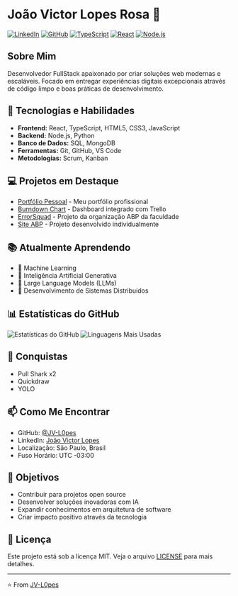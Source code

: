 # João Victor Lopes Rosa 👋

[![LinkedIn](https://img.shields.io/badge/LinkedIn-0077B5?style=for-the-badge&logo=linkedin&logoColor=white)](https://www.linkedin.com/in/jv-l0pes/)
[![GitHub](https://img.shields.io/badge/GitHub-100000?style=for-the-badge&logo=github&logoColor=white)](https://github.com/JV-L0pes)
[![TypeScript](https://img.shields.io/badge/TypeScript-007ACC?style=for-the-badge&logo=typescript&logoColor=white)]()
[![React](https://img.shields.io/badge/React-20232A?style=for-the-badge&logo=react&logoColor=61DAFB)]()
[![Node.js](https://img.shields.io/badge/Node.js-43853D?style=for-the-badge&logo=node.js&logoColor=white)]()

## Sobre Mim
Desenvolvedor FullStack apaixonado por criar soluções web modernas e escaláveis. Focado em entregar experiências digitais excepcionais através de código limpo e boas práticas de desenvolvimento.

## 🚀 Tecnologias e Habilidades
- **Frontend:** React, TypeScript, HTML5, CSS3, JavaScript
- **Backend:** Node.js, Python
- **Banco de Dados:** SQL, MongoDB
- **Ferramentas:** Git, GitHub, VS Code
- **Metodologias:** Scrum, Kanban

## 💻 Projetos em Destaque
- [Portfólio Pessoal](https://github.com/JV-L0pes/JV-L0pes.github.io) - Meu portfólio profissional
- [Burndown Chart](https://github.com/JV-L0pes/burndown-chart) - Dashboard integrado com Trello
- [ErrorSquad](https://github.com/ErrorSquad-Front) - Projeto da organização ABP da faculdade
- [Site ABP](https://github.com/JV-L0pes/site_abp) - Projeto desenvolvido individualmente

## 📚 Atualmente Aprendendo
- 🤖 Machine Learning
- 🧠 Inteligência Artificial Generativa
- 📝 Large Language Models (LLMs)
- 🔄 Desenvolvimento de Sistemas Distribuídos

## 📊 Estatísticas do GitHub
![Estatísticas do GitHub](https://github-readme-stats.vercel.app/api?username=JV-L0pes&show_icons=true&theme=radical)
![Linguagens Mais Usadas](https://github-readme-stats.vercel.app/api/top-langs/?username=JV-L0pes&layout=compact&theme=radical)

## 🌟 Conquistas
- Pull Shark x2
- Quickdraw
- YOLO

## 📫 Como Me Encontrar
- GitHub: [@JV-L0pes](https://github.com/JV-L0pes)
- LinkedIn: [João Victor Lopes](https://www.linkedin.com/in/jv-l0pes/)
- Localização: São Paulo, Brasil
- Fuso Horário: UTC -03:00

## 🎯 Objetivos
- Contribuir para projetos open source
- Desenvolver soluções inovadoras com IA
- Expandir conhecimentos em arquitetura de software
- Criar impacto positivo através da tecnologia

## 📝 Licença
Este projeto está sob a licença MIT. Veja o arquivo [LICENSE](LICENSE) para mais detalhes.

---
⭐️ From [JV-L0pes](https://github.com/JV-L0pes) 